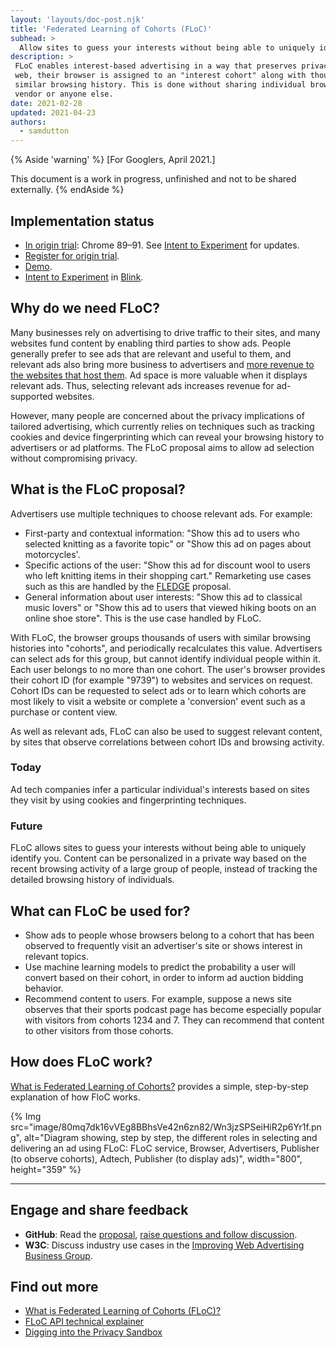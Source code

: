 ```yaml
---
layout: 'layouts/doc-post.njk'
title: 'Federated Learning of Cohorts (FLoC)'
subhead: >
  Allow sites to guess your interests without being able to uniquely identify you.
description: >
 FLoC enables interest-based advertising in a way that preserves privacy. As a user moves around the 
 web, their browser is assigned to an "interest cohort" along with thousands of others with a 
 similar browsing history. This is done without sharing individual browsing data with the browser 
 vendor or anyone else.
date: 2021-02-28
updated: 2021-04-23
authors:
  - samdutton
---
```


{% Aside 'warning' %}
[For Googlers, April 2021.]

This document is a work in progress, unfinished and not to be shared externally.
{% endAside %}


## Implementation status

* [In origin trial](https://web.dev/origin-trials): Chrome 89–91. See [Intent to Experiment](https://groups.google.com/a/chromium.org/g/blink-dev/c/MmijXrmwrJs) for updates.
* [Register for origin trial](https://developer.chrome.com/origintrials/#/view_trial/213920982300098561).
* [Demo](https://floc.glitch.me).
* [Intent to Experiment](https://groups.google.com/a/chromium.org/g/blink-dev/c/MmijXrmwrJs) in 
[Blink](https://www.chromium.org/blink).

## Why do we need FLoC?

Many businesses rely on advertising to drive traffic to their sites, and many websites fund content 
by enabling third parties to show ads. People generally prefer to see ads that are relevant and 
useful to them, and relevant ads also bring more business to advertisers and 
[more revenue to the websites that host them](https://services.google.com/fh/files/misc/disabling_third-party_cookies_publisher_revenue.pdf). Ad space is more valuable when it displays 
relevant ads. Thus, selecting relevant ads increases revenue for ad-supported websites.

However, many people are concerned about the privacy implications of tailored advertising, which 
currently relies on techniques such as tracking cookies and device fingerprinting which can reveal 
your browsing history to advertisers or ad platforms. The FLoC proposal aims to allow ad selection 
without compromising privacy.


## What is the FLoC proposal?

Advertisers use multiple techniques to choose relevant ads. For example:
* First-party and contextual information: "Show this ad to users who selected knitting as a favorite 
topic" or "Show this ad on pages about motorcycles'.
* Specific actions of the user: "Show this ad for discount wool to users who left knitting items in 
their shopping cart." Remarketing use cases such as this are handled by the [FLEDGE](/docs/privacy-sandbox/fledge) 
proposal.
* General information about user interests: "Show this ad to classical music lovers" or "Show this 
ad to users that viewed hiking boots on an online shoe store". This is the use case handled by FLoC.

With FLoC, the browser groups thousands of users with similar browsing histories into "cohorts", and 
periodically recalculates this value. Advertisers can select ads for this group, but cannot identify 
individual people within it. Each user belongs to no more than one cohort. The user's browser 
provides their cohort ID (for example "9739") to websites and services on request. Cohort IDs can be 
requested to select ads or to learn which cohorts are most likely to visit a website or complete a 
'conversion' event such as a purchase or content view.

As well as relevant ads, FLoC can also be used to suggest relevant content, by sites that observe 
correlations between cohort IDs and browsing activity.

### Today
Ad tech companies infer a particular individual's interests based on sites they visit by using 
cookies and fingerprinting techniques.

### Future
FLoC allows sites to guess your interests without being able to uniquely identify you. Content can 
be personalized in a private way based on the recent browsing activity of a large group of people, 
instead of tracking the detailed browsing history of individuals.


## What can FLoC be used for?

* Show ads to people whose browsers belong to a cohort that has been observed to frequently visit an 
advertiser's site or shows interest in relevant topics.
* Use machine learning models to predict the probability a user will convert based on their cohort, 
in order to inform ad auction bidding behavior.
* Recommend content to users. For example, suppose a news site observes that their sports podcast 
page has become especially popular with visitors from cohorts 1234 and 7. They can recommend that 
content to other visitors from those cohorts.


## How does FLoC work?

[What is Federated Learning of Cohorts?](https://web.dev/floc/#how-does-floc-work) provides a 
simple, step-by-step explanation of how FloC works.

{% Img src="image/80mq7dk16vVEg8BBhsVe42n6zn82/Wn3jzSPSeiHiR2p6Yr1f.png", 
alt="Diagram showing, step by step, the different roles in selecting and delivering an ad using
  FLoC: FLoC service, Browser, Advertisers, Publisher (to observe cohorts), Adtech,
  Publisher (to display ads)", width="800", height="359" %}


---


## Engage and share feedback

* **GitHub**: Read the [proposal](https://github.com/WICG/floc), [raise questions and 
follow discussion](https://github.com/WICG/floc/issues).
* **W3C**: Discuss industry use cases in the [Improving Web Advertising Business&nbsp;Group](https://www.w3.org/community/web-adv/participants).


## Find out more

* [What is Federated Learning of Cohorts (FLoC)?](https://www.web.dev)
* [FLoC API technical explainer](https://github.com/WICG/floc)
* [Digging into the Privacy Sandbox](https://web.dev/digging-into-the-privacy-sandbox)
